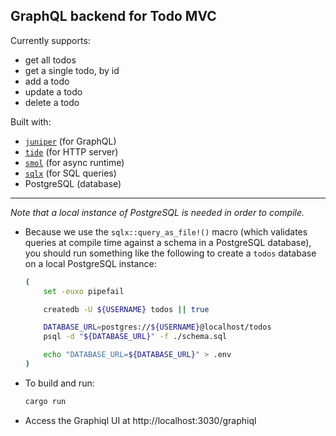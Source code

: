 ## GraphQL backend for Todo MVC

Currently supports:

- get all todos
- get a single todo, by id
- add a todo
- update a todo
- delete a todo

Built with:

- [`juniper`](https://github.com/graphql-rust/juniper) (for GraphQL)
- [`tide`](https://github.com/http-rs/tide) (for HTTP server)
- [`smol`](https://github.com/stjepang/smol) (for async runtime)
- [`sqlx`](https://github.com/launchbadge/sqlx) (for SQL queries)
- PostgreSQL (database)

---

_Note that a local instance of PostgreSQL is needed in order to compile._

- Because we use the `sqlx::query_as_file!()` macro (which validates queries at compile time against a schema in a PostgreSQL database), you should run something like the following to create a `todos` database on a local PostgreSQL instance:

  ```sh
  (
      set -euxo pipefail

      createdb -U ${USERNAME} todos || true

      DATABASE_URL=postgres://${USERNAME}@localhost/todos
      psql -d "${DATABASE_URL}" -f ./schema.sql

      echo "DATABASE_URL=${DATABASE_URL}" > .env
  )
  ```

- To build and run:

  ```sh
  cargo run
  ```

- Access the Graphiql UI at http://localhost:3030/graphiql
